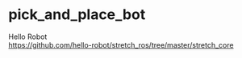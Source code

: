 # pick_and_place_bot
Hello Robot<br>
https://github.com/hello-robot/stretch_ros/tree/master/stretch_core<br>


